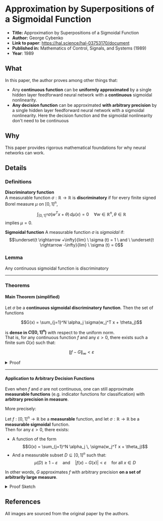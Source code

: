 # Approximation by Superpositions of a Sigmoidal Function

- **Title:** Approximation by Superpositions of a Sigmoidal Function
- **Author:** George Cybenko 
- **Link to paper**: https://hal.science/hal-03753170/document 
- **Published in:** Mathematics of Control, Signals, and Systems (1989) 
- **Year**: 1989 


## What 

In this paper, the author proves among other things that:
- Any **continuous function** can be **uniformly approximated** by a single hidden layer feedforward neural network with a **continuous** sigmoidal nonlinearity.
- **Any decision function** can be approximated **with arbitrary precision** by a single hidden layer feedforward neural network with a sigmoidal nonlinearity. Here the decision function and the sigmoidal nonlinearity don't need to be continuous

## Why 
This paper provides rigorous mathematical foundations for why neural networks can work.

## Details

### Definitions

**Discriminatory function**  
A measurable function $\sigma: \mathbb{R} \to \mathbb{R}$ is **discriminatory** if for every finite signed Borel measure $\mu$ on $[0,1]^n$,

$$\int_{[0,1]^n} \sigma(w^T x + \theta) \, d\mu(x) = 0 \quad \forall w \in \mathbb{R}^n, \theta \in \mathbb{R}$$
implies $\mu = 0$.

**Sigmoidal function**
A measurable function $\sigma$ is *sigmoidal* if:
$$\underset{t \rightarrow +\infty}{lim} \ \sigma (t) = 1 \ and \ \underset{t \rightarrow -\infty}{lim} \ \sigma (t) = 0$$ 

### Lemma
Any continuous sigmoidal function is discriminatory

---

### Theorems

#### Main Theorem (simplified)

Let $\sigma$ be a **continuous sigmoidal discriminatory function**. Then the set of functions

$$G(x) = \sum_{j=1}^N \alpha_j \sigma(w_j^T x + \theta_j)$$

is **dense in $C([0,1]^n)$** with respect to the uniform norm.  
That is, for any continuous function $f$ and any $\varepsilon > 0$, there exists such a finite sum $G(x)$ such that:

$$\|f - G\|_\infty < \varepsilon$$


<details>
<summary>Proof</summary>
<a href="./details.md">Link to Markdown version</a>

Proceed by contradiction:

<p align="left">
  <img src="./images/proof1.png" alt="proof of universal approximation" width="70%"/>
</p>

</details>

---

#### Application to Arbitrary Decision Functions

Even when $f$ and $\sigma$ are not continuous, one can still approximate **measurable functions** (e.g. indicator functions for classification) with **arbitrary precision in measure**.

More precisely:

Let $f: [0,1]^n \to \mathbb{R}$ be a **measurable** function, and let $\sigma: \mathbb{R} \to \mathbb{R}$ be a **measurable sigmoidal** function.  
Then for any $\varepsilon > 0$, there exists:
- A function of the form  
  $$G(x) = \sum_{j=1}^N \alpha_j \, \sigma(w_j^T x + \theta_j)$$
- And a measurable subset $D \subseteq [0,1]^n$ such that:
  $$\mu(D) \geq 1 - \varepsilon \quad \text{and} \quad |f(x) - G(x)| < \varepsilon \quad \text{for all } x \in D$$

In other words, $G$ approximates $f$ with arbitrary precision **on a set of arbitrarily large measure**.


<details>
<summary>Proof Sketch</summary>
This follows by applying <a href="https://en.wikipedia.org/wiki/Lusin%27s_theorem">Lusin’s theorem</a>, which states that any measurable function is continuous on most of the domain, and then using the main approximation theorem on that <i>continuous restriction</i>.

</details>


## References

All images are sourced from the original paper by the authors.
